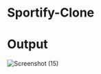# Sportify-Clone
# Output
![Screenshot (15)](https://github.com/SufyanAmin/Sportify-Clone/assets/163067302/6cd4479f-a783-4966-8cf7-8f97c41480d4)
